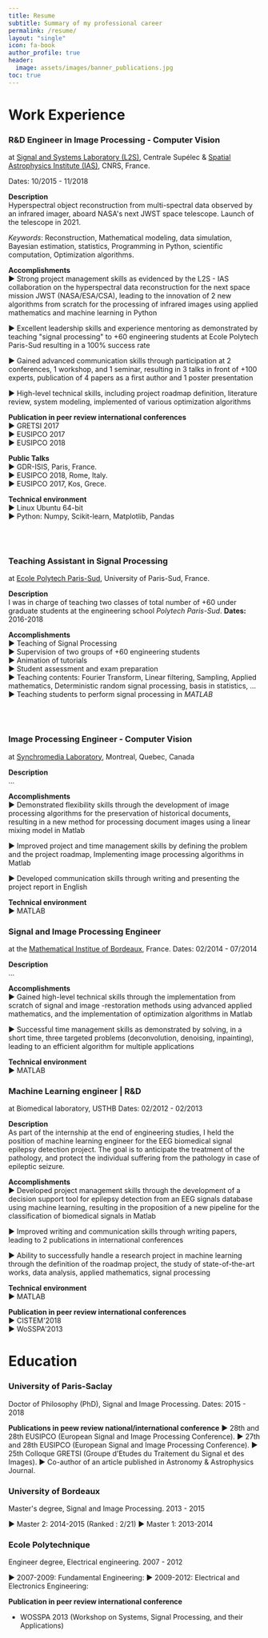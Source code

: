 ```yaml
---
title: Resume
subtitle: Summary of my professional career
permalink: /resume/
layout: "single"
icon: fa-book
author_profile: true
header:
  image: assets/images/banner_publications.jpg
toc: true
---
```






# Work Experience
<!--
#####################################################################
 -->

### R&D Engineer in Image Processing - Computer Vision
  at [Signal and Systems Laboratory (L2S)](http://www.l2s.centralesupelec.fr/), Centrale Supélec &  [Spatial Astrophysics Institute (IAS)](http://www.ias.u-psud.fr/), CNRS, France.

Dates: 10/2015 - 11/2018

**Description**  
Hyperspectral object reconstruction from multi-spectral data observed by an infrared imager, aboard NASA's next JWST space telescope. Launch of the telescope in 2021.  

*Keywords*:  Reconstruction,  Mathematical modeling, data simulation, Bayesian estimation, statistics, Programming in Python, scientific computation, Optimization algorithms.  

**Accomplishments**  
  ► Strong project management skills as evidenced by the L2S - IAS collaboration on the hyperspectral data reconstruction for the next space mission JWST (NASA/ESA/CSA), leading to the innovation of 2 new algorithms from scratch for the processing of infrared images using applied mathematics and machine learning in Python  

  ► Excellent leadership skills and experience mentoring as demonstrated by teaching "signal processing" to +60 engineering students at Ecole Polytech Paris-Sud resulting in a 100% success rate  

  ► Gained advanced communication skills through participation at 2 conferences, 1 workshop, and 1 seminar, resulting in 3 talks in front of +100 experts, publication of 4 papers as a first author and 1 poster presentation  

  ► High-level technical skills, including project roadmap definition, literature review, system modeling, implemented of various optimization algorithms  

**Publication in peer review international conferences**  
  ► GRETSI 2017  
  ► EUSIPCO 2017  
  ► EUSIPCO 2018  

**Public Talks**  
  ► GDR-ISIS, Paris, France.  
  ► EUSIPCO 2018, Rome, Italy.    
  ► EUSIPCO 2017, Kos, Grece.    

**Technical environment**    
  ► Linux Ubuntu 64-bit  
  ► Python:  Numpy, Scikit-learn, Matplotlib, Pandas  

<br/><br/>

### Teaching Assistant in Signal Processing
at [Ecole Polytech Paris-Sud](http://www.polytech.u-psud.fr/fr/formations/electronique-et-systemes-robotises.html), University of Paris-Sud, France.

**Description**  
I was in charge of teaching two classes of total number of +60 under graduate students at the engineering school *Polytech Paris-Sud*. **Dates:** 2016-2018  

**Accomplishments**  
  ► Teaching of Signal Processing  
  ► Supervision of two groups of +60 engineering students  
  ► Animation of tutorials  
  ► Student assessment and exam preparation  
  ► Teaching contents: Fourier Transform, Linear filtering, Sampling, Applied mathematics, Deterministic random signal processing, basis in statistics, ...  
  ► Teaching students to perform signal processing in *MATLAB*  

<br/><br/>

### Image Processing Engineer - Computer Vision
at [Synchromedia Laboratory](http://www.synchromedia.ca/), Montreal, Quebec, Canada

**Description**  
  ...

**Accomplishments**    
  ► Demonstrated flexibility skills through the development of image processing algorithms for the preservation of historical documents, resulting in a new method for processing document images using a linear mixing model in Matlab  

  ► Improved project and time management skills by defining the problem and the project roadmap, Implementing image processing algorithms in Matlab  

  ► Developed communication skills through writing and presenting the project report in English  

**Technical environment**  
  ► MATLAB  


### Signal and Image Processing Engineer
at the [Mathematical Institue of Bordeaux](https://www.math.u-bordeaux.fr/imb/spip.php), France.
Dates: 02/2014 - 07/2014

**Description**  
  ...

**Accomplishments**  
  ► Gained high-level technical skills through the implementation from scratch of signal and image -restoration methods using advanced applied mathematics, and the implementation of optimization algorithms in Matlab  

  ► Successful time management skills as demonstrated by solving, in a short time, three targeted problems (deconvolution, denoising, inpainting), leading to an efficient algorithm for multiple applications  

**Technical environment**  
  ► MATLAB



###  Machine Learning engineer | R&D
at Biomedical laboratory, USTHB
Dates: 02/2012 - 02/2013

**Description**  
As part of the internship at the end of engineering studies, I held the position of machine learning engineer for the EEG biomedical signal epilepsy detection project. The goal is to anticipate the treatment of the pathology, and protect the individual suffering from the pathology in case of epileptic seizure.

**Accomplishments**    
  ► Developed project management skills through the development of a decision support tool for  epilepsy detection from an EEG signals database using machine learning, resulting in the proposition of a new pipeline for the classification of biomedical signals in Matlab

  ► Improved writing and communication skills through writing papers, leading to 2 publications in international conferences

  ► Ability to successfully handle a research project in machine learning through the definition of the roadmap project, the study of state-of-the-art works, data analysis, applied mathematics, signal processing

**Technical environment**  
  ► MATLAB  

**Publication in peer review international conferences**  
  ► CISTEM'2018  
  ► WoSSPA'2013  




<!-- #####################################################################
##########################################################################################################################################
 -->


# Education

### University of Paris-Saclay
Doctor of Philosophy (PhD), Signal and Image Processing.
Dates: 2015 - 2018


**Publications in peew review national/international conference**
  ► 28th and 28th EUSIPCO (European Signal and Image Processing Conference).
  ► 27th and 28th EUSIPCO (European Signal and Image Processing Conference).
  ► 25th Colloque GRETSI (Groupe d'Etudes du Traitement du Signal et des Images).
  ► Co-author of an article published in Astronomy & Astrophysics Journal.

  <!--
  #####################################################################
   -->


### University of Bordeaux
Master's degree, Signal and Image Processing.
2013 - 2015


► Master 2: 2014-2015 (Ranked : 2/21)
► Master 1: 2013-2014



<!--
#####################################################################
 -->


### Ecole Polytechnique
Engineer degree, Electrical engineering.
2007 - 2012

► 2007-2009: Fundamental Engineering:
► 2009-2012: Electrical and Electronics Engineering:

**Publication in peer review international conference**
  * WOSSPA 2013 (Workshop on Systems, Signal Processing, and their Applications)
